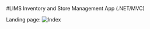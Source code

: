 #LIMS 
Inventory and Store Management App (.NET/MVC)

Landing page:
![Index](/Lims/Lims/screenshots/LIMSportfolio1.png)
